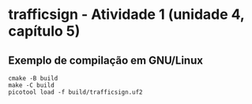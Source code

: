 # trafficsign - Atividade 1 (unidade 4, capítulo 5)

## Exemplo de compilação em GNU/Linux

```
cmake -B build
make -C build
picotool load -f build/trafficsign.uf2
```

<!-- vim: set spelllang=pt_br: -->
